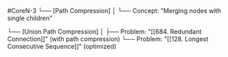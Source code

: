 #CoreN-3
└── [Path Compression]
    │
    └── Concept: "Merging nodes with single children"

└── [Union Path Compression]
    │
    ├── Problem: "[[684. Redundant Connection]]" (with path compression)
    └── Problem: "[[128. Longest Consecutive Sequence]]" (optimized)
